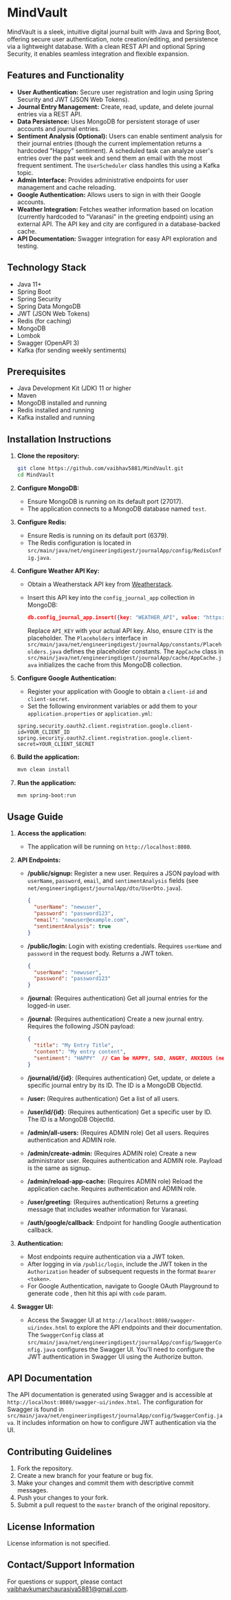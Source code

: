 # MindVault

MindVault is a sleek, intuitive digital journal built with Java and Spring Boot, offering secure user authentication, note creation/editing, and persistence via a lightweight database. With a clean REST API and optional Spring Security, it enables seamless integration and flexible expansion.

## Features and Functionality

*   **User Authentication:** Secure user registration and login using Spring Security and JWT (JSON Web Tokens).
*   **Journal Entry Management:** Create, read, update, and delete journal entries via a REST API.
*   **Data Persistence:** Uses MongoDB for persistent storage of user accounts and journal entries.
*   **Sentiment Analysis (Optional):**  Users can enable sentiment analysis for their journal entries (though the current implementation returns a hardcoded "Happy" sentiment).  A scheduled task can analyze user's entries over the past week and send them an email with the most frequent sentiment.  The `UserScheduler` class handles this using a Kafka topic.
*   **Admin Interface:**  Provides administrative endpoints for user management and cache reloading.
*   **Google Authentication:** Allows users to sign in with their Google accounts.
*   **Weather Integration:**  Fetches weather information based on location (currently hardcoded to "Varanasi" in the greeting endpoint) using an external API.  The API key and city are configured in a database-backed cache.
*   **API Documentation:**  Swagger integration for easy API exploration and testing.

## Technology Stack

*   Java 11+
*   Spring Boot
*   Spring Security
*   Spring Data MongoDB
*   JWT (JSON Web Tokens)
*   Redis (for caching)
*   MongoDB
*   Lombok
*   Swagger (OpenAPI 3)
*   Kafka (for sending weekly sentiments)

## Prerequisites

*   Java Development Kit (JDK) 11 or higher
*   Maven
*   MongoDB installed and running
*   Redis installed and running
*   Kafka installed and running

## Installation Instructions

1.  **Clone the repository:**

    ```bash
    git clone https://github.com/vaibhav5881/MindVault.git
    cd MindVault
    ```

2.  **Configure MongoDB:**

    *   Ensure MongoDB is running on its default port (27017).
    *   The application connects to a MongoDB database named `test`.

3.  **Configure Redis:**

    *   Ensure Redis is running on its default port (6379).
    *   The Redis configuration is located in `src/main/java/net/engineeringdigest/journalApp/config/RedisConfig.java`.

4.  **Configure Weather API Key:**

    *   Obtain a Weatherstack API key from [Weatherstack](https://weatherstack.com/).
    *   Insert this API key into the `config_journal_app` collection in MongoDB:

        ```json
        db.config_journal_app.insert({key: "WEATHER_API", value: "https://api.weatherstack.com/current?access_key=API_KEY&query=CITY"})
        ```

        Replace `API_KEY` with your actual API key.  Also, ensure `CITY` is the placeholder. The `Placeholders` interface in `src/main/java/net/engineeringdigest/journalApp/constants/Placeholders.java` defines the placeholder constants. The `AppCache` class in `src/main/java/net/engineeringdigest/journalApp/cache/AppCache.java` initializes the cache from this MongoDB collection.

5. **Configure Google Authentication:**

    * Register your application with Google to obtain a `client-id` and `client-secret`.
    * Set the following environment variables or add them to your `application.properties` or `application.yml`:

    ```properties
    spring.security.oauth2.client.registration.google.client-id=YOUR_CLIENT_ID
    spring.security.oauth2.client.registration.google.client-secret=YOUR_CLIENT_SECRET
    ```

6. **Build the application:**

    ```bash
    mvn clean install
    ```

7.  **Run the application:**

    ```bash
    mvn spring-boot:run
    ```

## Usage Guide

1.  **Access the application:**

    *   The application will be running on `http://localhost:8080`.

2.  **API Endpoints:**

    *   **/public/signup:**  Register a new user.  Requires a JSON payload with `userName`, `password`, `email`, and `sentimentAnalysis` fields (see `net/engineeringdigest/journalApp/dto/UserDto.java`).

        ```json
        {
          "userName": "newuser",
          "password": "password123",
          "email": "newuser@example.com",
          "sentimentAnalysis": true
        }
        ```

    *   **/public/login:**  Login with existing credentials.  Requires `userName` and `password` in the request body.  Returns a JWT token.

        ```json
        {
          "userName": "newuser",
          "password": "password123"
        }
        ```

    *   **/journal:** (Requires authentication) Get all journal entries for the logged-in user.

    *   **/journal:** (Requires authentication) Create a new journal entry. Requires the following JSON payload:

        ```json
        {
          "title": "My Entry Title",
          "content": "My entry content",
          "sentiment": "HAPPY"  // Can be HAPPY, SAD, ANGRY, ANXIOUS (net/engineeringdigest/journalApp/enums/Sentiment.java)
        }
        ```

    *   **/journal/id/{id}**: (Requires authentication) Get, update, or delete a specific journal entry by its ID.  The ID is a MongoDB ObjectId.

    *   **/user:** (Requires authentication) Get a list of all users.

    *   **/user/id/{id}**: (Requires authentication) Get a specific user by ID. The ID is a MongoDB ObjectId.

    *   **/admin/all-users:** (Requires ADMIN role) Get all users. Requires authentication and ADMIN role.

    *   **/admin/create-admin:** (Requires ADMIN role) Create a new administrator user. Requires authentication and ADMIN role. Payload is the same as signup.

    *   **/admin/reload-app-cache:** (Requires ADMIN role) Reload the application cache.  Requires authentication and ADMIN role.

    *   **/user/greeting**: (Requires authentication) Returns a greeting message that includes weather information for Varanasi.

    *   **/auth/google/callback**: Endpoint for handling Google authentication callback.

3.  **Authentication:**

    *   Most endpoints require authentication via a JWT token.
    *   After logging in via `/public/login`, include the JWT token in the `Authorization` header of subsequent requests in the format `Bearer <token>`.
    *  For Google Authentication, navigate to Google OAuth Playground to generate code , then hit this api with `code` param.

4.  **Swagger UI:**

    *   Access the Swagger UI at `http://localhost:8080/swagger-ui/index.html` to explore the API endpoints and their documentation.  The `SwaggerConfig` class at `src/main/java/net/engineeringdigest/journalApp/config/SwaggerConfig.java` configures the Swagger UI. You'll need to configure the JWT authentication in Swagger UI using the Authorize button.

## API Documentation

The API documentation is generated using Swagger and is accessible at `http://localhost:8080/swagger-ui/index.html`. The configuration for Swagger is found in `src/main/java/net/engineeringdigest/journalApp/config/SwaggerConfig.java`.  It includes information on how to configure JWT authentication via the UI.

## Contributing Guidelines

1.  Fork the repository.
2.  Create a new branch for your feature or bug fix.
3.  Make your changes and commit them with descriptive commit messages.
4.  Push your changes to your fork.
5.  Submit a pull request to the `master` branch of the original repository.

## License Information

License information is not specified.

## Contact/Support Information

For questions or support, please contact vaibhavkumarchaurasiya5881@gmail.com.
